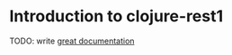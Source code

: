 # Introduction to clojure-rest1

TODO: write [great documentation](http://jacobian.org/writing/what-to-write/)
